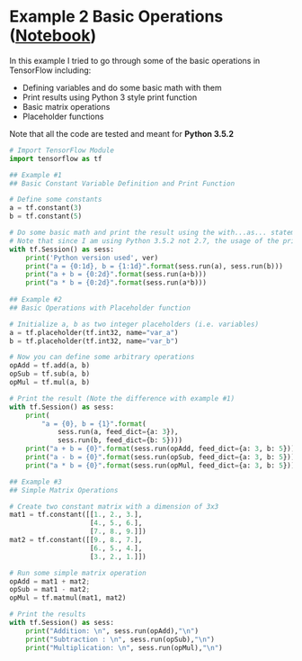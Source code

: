 # Example 2 Basic Operations ([Notebook](https://github.com/chenchen2015/TensorFlowLearning/blob/master/Notebooks/Exp1_1.ipynb))
In this example I tried to go through some of the basic operations in TensorFlow including:
- Defining variables and do some basic math with them
- Print results using Python 3 style print function
- Basic matrix operations
- Placeholder functions

Note that all the code are tested and meant for **Python 3.5.2**
```python
# Import TensorFlow Module
import tensorflow as tf

## Example #1
## Basic Constant Variable Definition and Print Function

# Define some constants
a = tf.constant(3)
b = tf.constant(5)

# Do some basic math and print the result using the with...as... statement
# Note that since I am using Python 3.5.2 not 2.7, the usage of the print function is slightly different
with tf.Session() as sess:
    print('Python version used', ver)
    print("a = {0:1d}, b = {1:1d}".format(sess.run(a), sess.run(b)))
    print("a + b = {0:2d}".format(sess.run(a+b)))
    print("a * b = {0:2d}".format(sess.run(a*b)))
    
## Example #2
## Basic Operations with Placeholder function

# Initialize a, b as two integer placeholders (i.e. variables)
a = tf.placeholder(tf.int32, name="var_a")
b = tf.placeholder(tf.int32, name="var_b")

# Now you can define some arbitrary operations
opAdd = tf.add(a, b)
opSub = tf.sub(a, b)
opMul = tf.mul(a, b)

# Print the result (Note the difference with example #1)
with tf.Session() as sess:
    print(
        "a = {0}, b = {1}".format(
            sess.run(a, feed_dict={a: 3}), 
            sess.run(b, feed_dict={b: 5})))
    print("a + b = {0}".format(sess.run(opAdd, feed_dict={a: 3, b: 5})))
    print("a - b = {0}".format(sess.run(opSub, feed_dict={a: 3, b: 5})))
    print("a * b = {0}".format(sess.run(opMul, feed_dict={a: 3, b: 5})))

## Example #3
## Simple Matrix Operations

# Create two constant matrix with a dimension of 3x3
mat1 = tf.constant([[1., 2., 3.],
                    [4., 5., 6.],
                    [7., 8., 9.]])
mat2 = tf.constant([[9., 8., 7.],
                    [6., 5., 4.],
                    [3., 2., 1.]])

# Run some simple matrix operation
opAdd = mat1 + mat2;
opSub = mat1 - mat2;
opMul = tf.matmul(mat1, mat2)

# Print the results
with tf.Session() as sess:
    print("Addition: \n", sess.run(opAdd),"\n")
    print("Subtraction : \n", sess.run(opSub),"\n")
    print("Multiplication: \n", sess.run(opMul),"\n")
```
